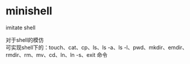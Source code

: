 # minishell   
imitate shell   

对于shell的模仿   
可实现shell下的：touch、cat、cp、ls、ls -a、ls -l、pwd、mkdir、emdir、rmdir、rm、mv、cd、ln、ln -s、exit 命令
